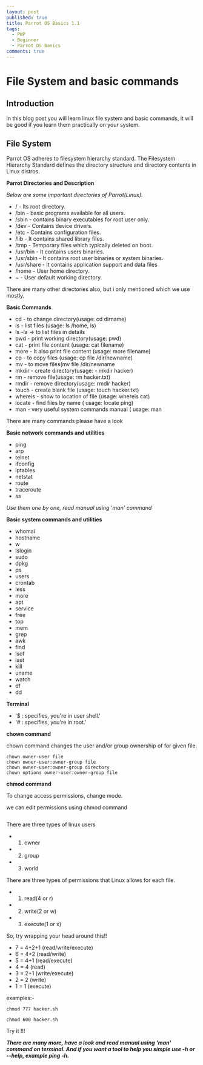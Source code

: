 ```yaml
---
layout: post
published: true
title: Parrot OS Basics 1.1
tags:
  - PWP
  - Beginner
  - Parrot OS Basics
comments: true
---
```

# File System and basic commands

## Introduction
In this blog post you will learn linux file system and basic commands, 
it will be good if you learn them practically on your system.


## File System

Parrot OS adheres to filesystem hierarchy standard. The Filesystem Hierarchy Standard defines the directory structure and directory contents in Linux distros. 

**Parrot Directories and Description**

_Below are some important directories of Parrot(Linux)._

- / - Its root directory.
- /bin - basic programs available for all users.
- /sbin - contains binary executables for root user only.
- /dev - Contains device drivers.
- /etc - Contains configuration files.
- /lib - It contains shared library files.
- /tmp - Temporary files which typically deleted on boot.
- /usr/bin - It contains users binaries.
- /usr/sbin - It contains root user binaries or system binaries.
- /usr/share - It contains application support and data files
- /home - User home directory.
- ~ - User default working directory.


There are many other directories also, but i only mentioned which we use mostly.


**Basic Commands**

- cd - to change directory(usage: cd dirname)
- ls - list files (usage: ls /home, ls)
- ls -la -> to list files in details
- pwd - print working directory(usage: pwd)
- cat - print file content (usage: cat filename)
- more - It also print file content (usage: more filename)
- cp - to copy files (usage:  cp file /dir/newname)
- mv - to move files(mv file /dir/newname
- mkdir - create directory(usage: - mkdir hacker)
- rm - remove file(usage: rm hacker.txt)
- rmdir - remove directory(usage: rmdir hacker)
- touch - create blank file (usage: touch hacker.txt)
- whereis - show to location of file (usage: whereis cat)
- locate - find files by name ( usage: locate ping)
- man - very useful system commands manual ( usage: man

There are many commands please have a look

**Basic network commands and utilities**
- ping 
- arp
- telnet
- ifconfig
- iptables
- netstat
- route 
- traceroute
- ss

_Use them one by one, read manual using 'man' command_


**Basic system commands and utilities**

- whomai
- hostname
- w
- lslogin
- sudo
- dpkg 
- ps
- users
- crontab 
- less
- more
- apt 
- service 
- free
- top
- mem
- grep
- awk
- find
- lsof
- last
- kill
- uname 
- watch
- df
- dd

**Terminal**

- '$ : specifies, you're in user shell.'
- '# : specifies, you're in root.'

 
**chown command**

chown command changes the user and/or group ownership of for given file.
~~~
chown owner-user file 
chown owner-user:owner-group file
chown owner-user:owner-group directory
chown options owner-user:owner-group file
~~~

**chmod command**

To change access permissions, change mode.

we can edit permissions using chmod command

```$ chmod permissions file
```

There are three types of linux users
-  1. owner
-  2. group
-  3. world

There are three types of permissions that Linux allows for each file.
-  1. read(4 or r)
-  2. write(2 or w)
-  3. execute(1 or x)


So, try wrapping your head around this!!

- 7 = 4+2+1 (read/write/execute)
-  6 = 4+2 (read/write)
-  5 = 4+1 (read/execute)
-  4 = 4 (read)
-  3 = 2+1 (write/execute)
-  2 = 2 (write)
-  1 = 1 (execute)

examples:-
~~~
chmod 777 hacker.sh   

chmod 600 hacker.sh 
~~~

Try it !!!


**_There are many more, have a look and read manual using 'man' command on terminal.
And if you want a tool to help you simple use -h or --help, example ping -h._**


